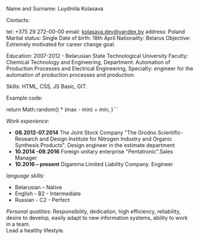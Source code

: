 Name and Surname: Luydmila Kolasava

Contacts:

tel: +375 29 272-00-00
email: kolasava.dev@yandex.by
address: Poland
Marital status: Single
Date of birth: 18th April
Nationality: Belarus
Objective: Extremely motivated for career change goal.

Education: 2007-2012 - Belarusian State Technological University
Faculty: Chemical Technology and Engineering,
Department: Automation of Production Processes and Electrical Engineering,
Specialty: engineer for the automation of production processes and production.

Skills: HTML, CSS, JS Basic, GIT.

Example code:

return Math.random() \* (max - min) + min;
}```

_Work experience:_

- **08.2012-07.2014** The Joint Stock Company "The Grodno Scientific-Research and Design Institute for Nitrogen Industry and Organic Synthesis Products". Design engineer in the estimate department
- **10.2014 -09.2016** Foreign unitary enterprise "Pentatronic".Sales Manager
- **10.2016 – present** Digamma Limited Liability Company. Engineer

_language skills:_

- Belarusian – Native
- English - B2 - Intermediate
- Russian - C2 - Perfect

_Personal qualities:_
Responsibility, dedication, high efficiency, reliability, desire to develop, easily adapt to new information systems, ability to work in a team. <br/> Lead a healthy lifestyle.
